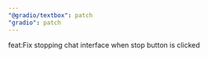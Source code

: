 ```yaml
---
"@gradio/textbox": patch
"gradio": patch
---
```


feat:Fix stopping chat interface when stop button is clicked
